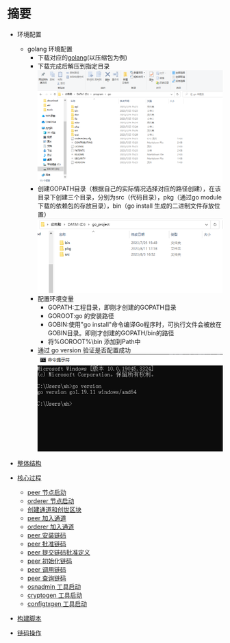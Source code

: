 # 摘要
* 环境配置
  * golang 环境配置
    * 下载对应的[golang](https://golang.google.cn/dl/)(以压缩包为例)
    * 下载完成后解压到指定目录
    ![img.png](docs/process/img/go目录.png)
    * 创建GOPATH目录（根据自己的实际情况选择对应的路径创建），在该目录下创建三个目录，分别为src（代码目录），pkg（通过go module下载的依赖包的存放目录），bin（go install 生成的二进制文件存放位置）
    ![img.png](docs/process/img/gopath目录.png)
    * 配置环境变量
      * GOPATH:工程目录，即刚才创建的GOPATH目录
      * GOROOT:go 的安装路径
      * GOBIN:使用"go install"命令编译Go程序时，可执行文件会被放在GOBIN目录。即刚才创建的GOPATH/bin的路径
      * 将%GOROOT%\bin 添加到Path中
    * 通过 go version 验证是否配置成功
    ![img.png](docs/process/img/go_version.png)

* [整体结构](整体结构.md)
* [核心过程](docs/process/README.md)
  * [peer 节点启动](docs/process/peer_start.md)
  * [orderer 节点启动](docs/process/orderer_start.md)
  * [创建通道和创世区块](docs/process/创建通道和创世区块.md)
  * [peer 加入通道](docs/process/peer加入通道.md)
  * [orderer 加入通道](docs/process/orderer加入通道.md)
  * [peer 安装链码](docs/process/peer安装链码.md)
  * [peer 批准链码](docs/process/peer批准链码.md)
  * [peer 提交链码批准定义](docs/process/peer提交链码批准定义.md)
  * [peer 初始化链码](docs/process/peer初始化链码.md)
  * [peer 调用链码](docs/process/peer调用链码.md)
  * [peer 查询链码](docs/process/peer查询链码.md)
  * [osnadmin 工具启动](docs/process/osnadmin启动文档.md)
  * [cryptogen 工具启动](docs/process/cryptogen启动文档.md)
  * [configtxgen 工具启动](docs/process/configtxgen启动文档.md)
* [构建脚本](构建脚本.md)
* [链码操作](链码操作.md)
